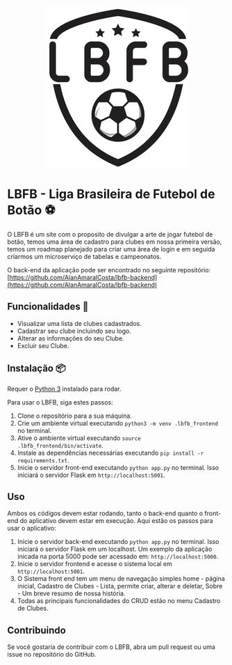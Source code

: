<p align="center">
  <img src="./src/img/logo-lbfb.png" alt="Logo da Liga Brasileira de Futebol de Botão">
</p>

# LBFB - Liga Brasileira de Futebol de Botão ⚽

O LBFB é um site com o proposito de divulgar a arte de jogar futebol de botão, temos uma área de cadastro para clubes em nossa primeira versão, temos um roadmap planejado para criar uma área de login e em seguida criarmos um microserviço de tabelas e campeonatos.

O back-end da aplicação pode ser encontrado no seguinte repositório: [https://github.com/AlanAmaralCosta/lbfb-backend](https://github.com/AlanAmaralCosta/lbfb-backend)

## Funcionalidades 🤖

-   Visualizar uma lista de clubes cadastrados.
-   Cadastrar seu clube incluindo seu logo.
-   Alterar as informações do seu Clube.
-   Excluir seu Clube.

## Instalação 📦

Requer o [Python 3](https://www.python.org/downloads/) instalado para rodar.

Para usar o LBFB, siga estes passos:

1. Clone o repositório para a sua máquina.
2. Crie um ambiente virtual executando `python3 -m venv .lbfb_frontend` no terminal.
3. Ative o ambiente virtual executando `source .lbfb_frontend/bin/activate`.
4. Instale as dependências necessárias executando `pip install -r requirements.txt`.
5. Inicie o servidor front-end executando `python app.py` no terminal. Isso iniciará o servidor Flask em `http://localhost:5001`.

## Uso

Ambos os códigos devem estar rodando, tanto o back-end quanto o front-end do aplicativo devem estar em execução. Aqui estão os passos para usar o aplicativo:

1. Inicie o servidor back-end executando `python app.py` no terminal. Isso iniciará o servidor Flask em um localhost. Um exemplo da aplicação inicada na porta 5000 pode ser acessado em: `http://localhost:5000`.
2. Inicie o servidor frontend e acesse o sistema local em `http://localhost:5001`.
3. O Sistema front end tem um menu de navegação simples home - página inicial, Cadastro de Clubes - Lista, permite criar, alterar e deletar, Sobre - Um breve resumo de nossa história.
4. Todas as principais funcionalidades do CRUD estão no menu Cadastro de Clubes.

## Contribuindo

Se você gostaria de contribuir com o LBFB, abra um pull request ou uma issue no repositório do GitHub.
